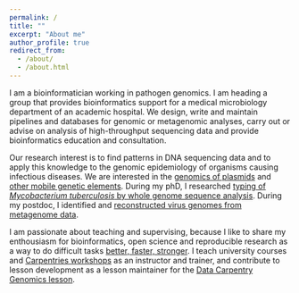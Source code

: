 ```yaml
---
permalink: /
title: ""
excerpt: "About me"
author_profile: true
redirect_from: 
  - /about/
  - /about.html
---
```


I am a bioinformatician working in pathogen genomics. I am heading a group 
that provides bioinformatics support for a medical microbiology department of an academic hospital. We design, write and maintain pipelines and databases for genomic or metagenomic analyses, carry out or advise on analysis of high-throughput sequencing data and provide bioinformatics education and consultation. 

Our research interest is to find patterns in DNA sequencing data and to apply this knowledge to the genomic epidemiology of 
organisms causing infectious diseases. We are interested in the 
[genomics of plasmids](plasmidgenomics.md) and [other mobile genetic elements](mge.md). During my phD, I researched [typing of *Mycobacterium tuberculosis* by whole genome sequence analysis](tb.md). During my postdoc, I identified and [reconstructed virus genomes from metagenome data](virus.md).

I am passionate about teaching and supervising, because I like to share my enthousiasm for 
bioinformatics, open science and reproducible research as a way to do difficult tasks 
[better, faster, stronger](https://www.youtube.com/watch?v=gAjR4_CbPpQ). 
I teach university courses and [Carpentries workshops](https://carpentries.org/) as an instructor and trainer, 
and contribute to lesson development as a lesson maintainer for the [Data Carpentry Genomics lesson](http://www.datacarpentry.org/lessons/#genomics-workshop).

